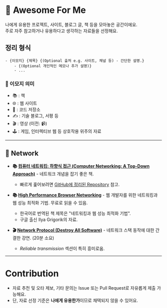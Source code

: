 # 🌟 Awesome For Me

나에게 유용한 프로젝트, 사이트, 블로그 글, 책 등을 모아놓은 공간이에요.  
주로 자주 참고하거나 유용하다고 생각하는 자료들을 선정해요.

## 정리 형식

```
- {이모지} {제목} {(Optional 출처 e.g. 사이트, 채널 등) - 간단한 설명.}
    - {(Optional 개인적인 메모나 추가 설명)}
    - ...
```

### 📑 이모지 의미

- 📚 : 책  
- 🌐 : 웹 사이트  
- 📂 : 코드 저장소  
- ✍️ : 기술 블로그, 서평 등  
- 🎬 : 영상 (이전: 📹)  
- 🕹️ : 게임, 인터렉티브 웹 등 상호작용 위주의 자료  

---

## 📡 Network

- **📚 [컴퓨터 네트워킹: 하향식 접근 (Computer Networking: A Top-Down Approach)](https://www.yes24.com/Product/Search?domain=BOOK&query=%25EC%25BB%25B4%25ED%2593%25A8%25ED%2584%25B0%2520%25EB%2584%25A4%25ED%258A%25B8%25EC%259B%258C%25ED%2582%25B9%253A%2520%25ED%2595%2598%25ED%2596%25A5%25EC%258B%259D%2520%25EC%25A0%2591%25EA%25B7%25BC(Computer%2520Networking%2520A%2520Top%2520Down%2520Approach))** - 네트워크 개념을 잡기 좋은 책.  
    - 빠르게 훑어보려면 [GitHub에 정리된 Repository](https://github.com/IT-Book-Organization/Computer-Networking_A-Top-Down-Approach) 참고.

- **📚 [High Performance Browser Networking](https://hpbn.co/)** - 웹 개발자를 위한 네트워킹과 웹 성능 최적화 기법. 무료로 읽을 수 있음.  
    - 한국어로 번역된 책 제목은 "네트워킹과 웹 성능 최적화 기법".  
    - 구글 출신 Ilya Grigorik의 자료.

- **🎬 [Network Protocol (Destroy All Software)](https://www.destroyallsoftware.com/compendium/network-protocols?share_key=97d3ba4c24d21147)** - 네트워크 스택 동작에 대한 간결한 강연. (20분 소요)  
    - _Reliable transmission_ 섹션이 특히 흥미로움.

---

# Contribution

- 자료 추천 및 오타 제보, 기타 문의는 Issue 또는 Pull Request로 자유롭게 제출 가능해요.  
- 단, 자료 선정 기준은 **나에게 유용한가**이므로 채택되지 않을 수 있어요.
